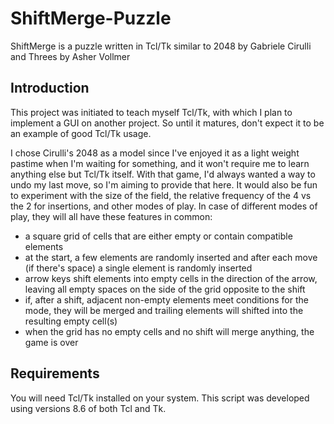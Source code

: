 # ShiftMerge-Puzzle
ShiftMerge is a puzzle written in Tcl/Tk similar to 2048 by Gabriele Cirulli
and Threes by Asher Vollmer

## Introduction

This project was initiated to teach myself Tcl/Tk, with which I plan to implement
a GUI on another project. So until it matures, don't expect it to be an
example of good Tcl/Tk usage.

I chose Cirulli's 2048 as a model since I've enjoyed it as a light weight
pastime when I'm waiting for something, and it won't require me to learn
anything else but Tcl/Tk itself. With that game, I'd always wanted a
way to undo my last move, so I'm aiming to provide that here. It would also be
fun to experiment with the size of the field, the relative frequency of the
4 vs the 2 for insertions, and other modes of play. In case of different modes
of play, they will all have these features in common:

- a square grid of cells that are either empty or contain compatible elements
- at the start, a few elements are randomly inserted and after each move
(if there's space) a single element is randomly inserted
- arrow keys shift elements into empty cells in the direction of the arrow,
leaving all empty spaces on the side of the grid opposite to the shift
- if, after a shift, adjacent non-empty elements meet conditions for the mode,
they will be merged and trailing elements will shifted into the resulting
empty cell(s)
- when the grid has no empty cells and no shift will merge anything, the
game is over

## Requirements
You will need Tcl/Tk installed on your system. This script was developed
using versions 8.6 of both Tcl and Tk.
